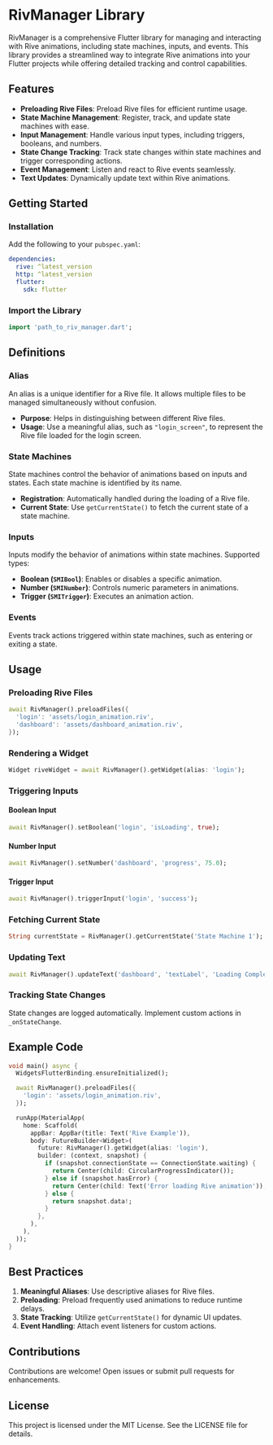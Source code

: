 
# RivManager Library

RivManager is a comprehensive Flutter library for managing and interacting with Rive animations, including state machines, inputs, and events. This library provides a streamlined way to integrate Rive animations into your Flutter projects while offering detailed tracking and control capabilities.

## Features

- **Preloading Rive Files**: Preload Rive files for efficient runtime usage.
- **State Machine Management**: Register, track, and update state machines with ease.
- **Input Management**: Handle various input types, including triggers, booleans, and numbers.
- **State Change Tracking**: Track state changes within state machines and trigger corresponding actions.
- **Event Management**: Listen and react to Rive events seamlessly.
- **Text Updates**: Dynamically update text within Rive animations.

## Getting Started

### Installation

Add the following to your `pubspec.yaml`:

```yaml
dependencies:
  rive: ^latest_version
  http: ^latest_version
  flutter:
    sdk: flutter
```

### Import the Library

```dart
import 'path_to_riv_manager.dart';
```

## Definitions

### Alias

An alias is a unique identifier for a Rive file. It allows multiple files to be managed simultaneously without confusion.

- **Purpose**: Helps in distinguishing between different Rive files.
- **Usage**: Use a meaningful alias, such as `"login_screen"`, to represent the Rive file loaded for the login screen.

### State Machines

State machines control the behavior of animations based on inputs and states. Each state machine is identified by its name.

- **Registration**: Automatically handled during the loading of a Rive file.
- **Current State**: Use `getCurrentState()` to fetch the current state of a state machine.

### Inputs

Inputs modify the behavior of animations within state machines. Supported types:
- **Boolean (`SMIBool`)**: Enables or disables a specific animation.
- **Number (`SMINumber`)**: Controls numeric parameters in animations.
- **Trigger (`SMITrigger`)**: Executes an animation action.

### Events

Events track actions triggered within state machines, such as entering or exiting a state.

## Usage

### Preloading Rive Files

```dart
await RivManager().preloadFiles({
  'login': 'assets/login_animation.riv',
  'dashboard': 'assets/dashboard_animation.riv',
});
```

### Rendering a Widget

```dart
Widget riveWidget = await RivManager().getWidget(alias: 'login');
```

### Triggering Inputs

#### Boolean Input

```dart
await RivManager().setBoolean('login', 'isLoading', true);
```

#### Number Input

```dart
await RivManager().setNumber('dashboard', 'progress', 75.0);
```

#### Trigger Input

```dart
await RivManager().triggerInput('login', 'success');
```

### Fetching Current State

```dart
String currentState = RivManager().getCurrentState('State Machine 1');
```

### Updating Text

```dart
await RivManager().updateText('dashboard', 'textLabel', 'Loading Complete');
```

### Tracking State Changes

State changes are logged automatically. Implement custom actions in `_onStateChange`.

## Example Code

```dart
void main() async {
  WidgetsFlutterBinding.ensureInitialized();

  await RivManager().preloadFiles({
    'login': 'assets/login_animation.riv',
  });

  runApp(MaterialApp(
    home: Scaffold(
      appBar: AppBar(title: Text('Rive Example')),
      body: FutureBuilder<Widget>(
        future: RivManager().getWidget(alias: 'login'),
        builder: (context, snapshot) {
          if (snapshot.connectionState == ConnectionState.waiting) {
            return Center(child: CircularProgressIndicator());
          } else if (snapshot.hasError) {
            return Center(child: Text('Error loading Rive animation'));
          } else {
            return snapshot.data!;
          }
        },
      ),
    ),
  ));
}
```

## Best Practices

1. **Meaningful Aliases**: Use descriptive aliases for Rive files.
2. **Preloading**: Preload frequently used animations to reduce runtime delays.
3. **State Tracking**: Utilize `getCurrentState()` for dynamic UI updates.
4. **Event Handling**: Attach event listeners for custom actions.

## Contributions

Contributions are welcome! Open issues or submit pull requests for enhancements.

## License

This project is licensed under the MIT License. See the LICENSE file for details.
